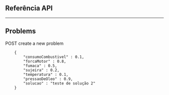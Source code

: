 ## **Referência API** ##
----------
## Problems ##

POST create a new problem
```
    {
    	"consumoCombustivel" : 0.1,
    	"forcaMotor" : 0.8,
    	"fumaca" : 0.5,
    	"sujeira" : 0.2,
    	"temperatura" : 0.1,
    	"pressaoDeOleo" : 0.9,
    	"solucao" : "teste de solução 2"
    }
```